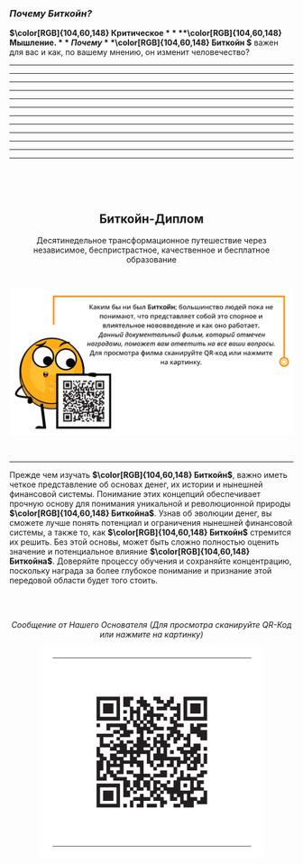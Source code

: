 ### _Почему Биткойн?_


**$\color[RGB]{104,60,148} **Критическое** $** **$\color[RGB]{104,60,148} **Мышление.** $** Почему **$\color[RGB]{104,60,148} Биткойн $** важен для вас и как, по вашему мнению, он изменит человечество?
_________________________________________________________________________________________________________
_________________________________________________________________________________________________________
_________________________________________________________________________________________________________
_________________________________________________________________________________________________________
_________________________________________________________________________________________________________
_________________________________________________________________________________________________________
_________________________________________________________________________________________________________
_________________________________________________________________________________________________________
_________________________________________________________________________________________________________
_________________________________________________________________________________________________________
_________________________________________________________________________________________________________
_________________________________________________________________________________________________________

<br/><br/><br/>

<h2 align="center">Биткойн-Диплом</h2>   
<p align="center">Десятинедельное трансформационное путешествие через независимое, беспристрастное, качественное и бесплатное образование</p>    

<br/>

<div><p align="center"><a rel="Video" href="https://www.youtube.com/watch?v=zpNlG3VtcBM"><img alt="Bitcoin - The End of Money As We Know It | Award-Winning" width="670" style="border-width:0" src="Images/Why-Bitcoin/The-End-of-Money-with-QR-Code-v4.png"/></a></div>
<br/>

_________________________________________________________________________________________________________


Прежде чем изучать **$\color[RGB]{104,60,148} Биткойн$**, важно иметь четкое представление об основах денег, их истории и нынешней финансовой системы. Понимание этих концепций обеспечивает прочную основу для понимания уникальной и революционной природы **$\color[RGB]{104,60,148} Биткойна$**. Узнав об эволюции денег, вы сможете лучше понять потенциал и ограничения нынешней финансовой системы, а также то, как **$\color[RGB]{104,60,148} Биткойн$** стремится их решить. Без этой основы, может быть сложно полностью оценить значение и потенциальное влияние **$\color[RGB]{104,60,148} Биткойна$**. Доверяйте процессу обучения и сохраняйте концентрацию, поскольку награда за более глубокое понимание и признание этой передовой области будет того стоить.

<br/><br/>

<p align="center"><em>Сообщение от Нашего Основателя (Для просмотра сканируйте QR-Код или нажмите на картинку)</em></p>

<div><p align="center"><a rel="Website" href="https://miprimerbitcoin.io/educacion-bitcoin/"><img alt="A Message from Our Founder" width="400" style="border-width:0" src="Images/Why-Bitcoin/QR-code-founder-message-v1.png"/></a></div>
